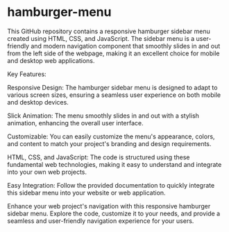 # hamburger-menu
This GitHub repository contains a responsive hamburger sidebar menu created using HTML, CSS, and JavaScript. The sidebar menu is a user-friendly and modern navigation component that smoothly slides in and out from the left side of the webpage, making it an excellent choice for mobile and desktop web applications.

Key Features:

Responsive Design: The hamburger sidebar menu is designed to adapt to various screen sizes, ensuring a seamless user experience on both mobile and desktop devices.

Slick Animation: The menu smoothly slides in and out with a stylish animation, enhancing the overall user interface.

Customizable: You can easily customize the menu's appearance, colors, and content to match your project's branding and design requirements.

HTML, CSS, and JavaScript: The code is structured using these fundamental web technologies, making it easy to understand and integrate into your own web projects.

Easy Integration: Follow the provided documentation to quickly integrate this sidebar menu into your website or web application.

Enhance your web project's navigation with this responsive hamburger sidebar menu. Explore the code, customize it to your needs, and provide a seamless and user-friendly navigation experience for your users.
